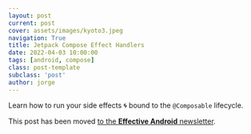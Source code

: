 ```yaml
---
layout: post
current: post
cover: assets/images/kyoto3.jpeg
navigation: True
title: Jetpack Compose Effect Handlers
date: 2022-04-03 10:00:00
tags: [android, compose]
class: post-template
subclass: 'post'
author: jorge
---
```


Learn how to run your side effects 🌀 bound to the `@Composable` lifecycle.

This post has been moved [to the **Effective Android** newsletter](https://effectiveandroid.substack.com/p/jetpack-compose-effect-handlers).
